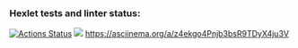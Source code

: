 ### Hexlet tests and linter status:
[![Actions Status](https://github.com/maxProvorov/php-project-lvl1/actions/workflows/hexlet-check.yml/badge.svg)](https://github.com/maxProvorov/php-project-lvl1/actions)
<a href="https://codeclimate.com/github/maxProvorov/php-project-lvl1/maintainability"><img src="https://api.codeclimate.com/v1/badges/d8e05a4cb803adfaa307/maintainability" /></a>
https://asciinema.org/a/z4ekgo4Pnjb3bsR9TDyX4ju3V
